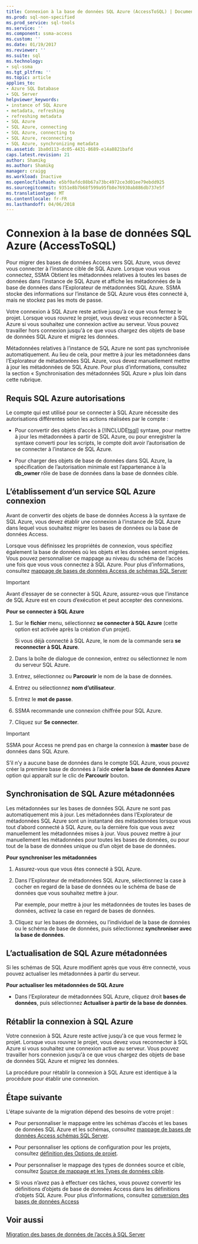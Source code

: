 ```yaml
---
title: Connexion à la base de données SQL Azure (AccessToSQL) | Documents Microsoft
ms.prod: sql-non-specified
ms.prod_service: sql-tools
ms.service: ''
ms.component: ssma-access
ms.custom: ''
ms.date: 01/19/2017
ms.reviewer: ''
ms.suite: sql
ms.technology:
- sql-ssma
ms.tgt_pltfrm: ''
ms.topic: article
applies_to:
- Azure SQL Database
- SQL Server
helpviewer_keywords:
- instance of SQL Azure
- metadata, refreshing
- refreshing metadata
- SQL Azure
- SQL Azure, connecting
- SQL Azure, connecting to
- SQL Azure, reconnecting
- SQL Azure, synchronizing metadata
ms.assetid: 1ba0d113-dc05-4431-8689-e14a8821bafd
caps.latest.revision: 21
author: Shamikg
ms.author: Shamikg
manager: craigg
ms.workload: Inactive
ms.openlocfilehash: e5bf0afdc08b67a73bc4972ce3d01ee79ebdd925
ms.sourcegitcommit: 9351e8b7b68f599a95fb8e76930ab886db737e5f
ms.translationtype: MT
ms.contentlocale: fr-FR
ms.lasthandoff: 04/06/2018
---
```

# <a name="connecting-to-azure-sql-db-accesstosql"></a>Connexion à la base de données SQL Azure (AccessToSQL)
Pour migrer des bases de données Access vers SQL Azure, vous devez vous connecter à l’instance cible de SQL Azure. Lorsque vous vous connectez, SSMA Obtient les métadonnées relatives à toutes les bases de données dans l’instance de SQL Azure et affiche les métadonnées de la base de données dans l’Explorateur de métadonnées SQL Azure. SSMA stocke des informations sur l’instance de SQL Azure vous êtes connecté à, mais ne stockez pas les mots de passe.  
  
Votre connexion à SQL Azure reste active jusqu'à ce que vous fermez le projet. Lorsque vous rouvrez le projet, vous devez vous reconnecter à SQL Azure si vous souhaitez une connexion active au serveur. Vous pouvez travailler hors connexion jusqu'à ce que vous chargez des objets de base de données SQL Azure et migrez les données.  
  
Métadonnées relatives à l’instance de SQL Azure ne sont pas synchronisée automatiquement. Au lieu de cela, pour mettre à jour les métadonnées dans l’Explorateur de métadonnées SQL Azure, vous devez manuellement mettre à jour les métadonnées de SQL Azure. Pour plus d’informations, consultez la section « Synchronisation des métadonnées SQL Azure » plus loin dans cette rubrique.  
  
## <a name="required-sql-azure-permissions"></a>Requis SQL Azure autorisations  
Le compte qui est utilisé pour se connecter à SQL Azure nécessite des autorisations différentes selon les actions réalisées par le compte :  
  
-   Pour convertir des objets d’accès à [!INCLUDE[tsql](../../includes/tsql_md.md)] syntaxe, pour mettre à jour les métadonnées à partir de SQL Azure, ou pour enregistrer la syntaxe converti pour les scripts, le compte doit avoir l’autorisation de se connecter à l’instance de SQL Azure.  
  
-   Pour charger des objets de base de données dans SQL Azure, la spécification de l’autorisation minimale est l’appartenance à la **db_owner** rôle de base de données dans la base de données cible.  
  
## <a name="establishing-a-sql-azure-connection"></a>L’établissement d’un service SQL Azure connexion  
Avant de convertir des objets de base de données Access à la syntaxe de SQL Azure, vous devez établir une connexion à l’instance de SQL Azure dans lequel vous souhaitez migrer les bases de données ou la base de données Access.  
  
Lorsque vous définissez les propriétés de connexion, vous spécifiez également la base de données où les objets et les données seront migrées. Vous pouvez personnaliser ce mappage au niveau du schéma de l’accès une fois que vous vous connectez à SQL Azure. Pour plus d’informations, consultez [mappage de bases de données Access de schémas SQL Server](http://msdn.microsoft.com/en-us/69bee937-7b2c-49ee-8866-7518c683fad4)  
  
> [!IMPORTANT]  
> Avant d’essayer de se connecter à SQL Azure, assurez-vous que l’instance de SQL Azure est en cours d’exécution et peut accepter des connexions.  
  
**Pour se connecter à SQL Azure**  
  
1.  Sur le **fichier** menu, sélectionnez **se connecter à SQL Azure** (cette option est activée après la création d’un projet).  
  
    Si vous déjà connecté à SQL Azure, le nom de la commande sera **se reconnecter à SQL Azure**.  
  
2.  Dans la boîte de dialogue de connexion, entrez ou sélectionnez le nom du serveur SQL Azure.  
  
3.  Entrez, sélectionnez ou **Parcourir** le nom de la base de données.  
  
4.  Entrez ou sélectionnez **nom d’utilisateur**.  
  
5.  Entrez le **mot de passe**.  
  
6.  SSMA recommande une connexion chiffrée pour SQL Azure.  
  
7.  Cliquez sur **Se connecter**.  
  
> [!IMPORTANT]  
> SSMA pour Access ne prend pas en charge la connexion à **master** base de données dans SQL Azure.  
  
S’il n’y a aucune base de données dans le compte SQL Azure, vous pouvez créer la première base de données à l’aide **créer la base de données Azure** option qui apparaît sur le clic de **Parcourir** bouton.  
  
## <a name="synchronizing-sql-azure-metadata"></a>Synchronisation de SQL Azure métadonnées  
Les métadonnées sur les bases de données SQL Azure ne sont pas automatiquement mis à jour. Les métadonnées dans l’Explorateur de métadonnées SQL Azure sont un instantané des métadonnées lorsque vous tout d’abord connecté à SQL Azure, ou la dernière fois que vous avez manuellement les métadonnées mises à jour. Vous pouvez mettre à jour manuellement les métadonnées pour toutes les bases de données, ou pour tout de la base de données unique ou d’un objet de base de données.  
  
**Pour synchroniser les métadonnées**  
  
1.  Assurez-vous que vous êtes connecté à SQL Azure.  
  
2.  Dans l’Explorateur de métadonnées SQL Azure, sélectionnez la case à cocher en regard de la base de données ou le schéma de base de données que vous souhaitez mettre à jour.  
  
    Par exemple, pour mettre à jour les métadonnées de toutes les bases de données, activez la case en regard de bases de données.  
  
3.  Cliquez sur les bases de données, ou l’individuel de la base de données ou le schéma de base de données, puis sélectionnez **synchroniser avec la base de données**.  
  
## <a name="refreshing-sql-azure-metadata"></a>L’actualisation de SQL Azure métadonnées  
Si les schémas de SQL Azure modifient après que vous être connecté, vous pouvez actualiser les métadonnées à partir du serveur.  
  
**Pour actualiser les métadonnées de SQL Azure**  
  
-   Dans l’Explorateur de métadonnées SQL Azure, cliquez droit **bases de données**, puis sélectionnez **Actualiser à partir de la base de données**.  
  
## <a name="reconnecting-to-sql-azure"></a>Rétablir la connexion à SQL Azure  
Votre connexion à SQL Azure reste active jusqu'à ce que vous fermez le projet. Lorsque vous rouvrez le projet, vous devez vous reconnecter à SQL Azure si vous souhaitez une connexion active au serveur. Vous pouvez travailler hors connexion jusqu'à ce que vous chargez des objets de base de données SQL Azure et migrez les données.  
  
La procédure pour rétablir la connexion à SQL Azure est identique à la procédure pour établir une connexion.  
  
## <a name="next-step"></a>Étape suivante  
L’étape suivante de la migration dépend des besoins de votre projet :  
  
-   Pour personnaliser le mappage entre les schémas d’accès et les bases de données SQL Azure et les schémas, consultez [mappage de bases de données Access schémas SQL Server](http://msdn.microsoft.com/en-us/69bee937-7b2c-49ee-8866-7518c683fad4).  
  
-   Pour personnaliser les options de configuration pour les projets, consultez [définition des Options de projet](http://msdn.microsoft.com/en-us/0a7304df-2f35-4453-96ef-7ac83dea1167).  
  
-   Pour personnaliser le mappage des types de données source et cible, consultez [Source de mappage et les Types de données cible](http://msdn.microsoft.com/en-us/b362a075-16e7-423f-b63f-e1e9f02844a9).  
  
-   Si vous n’avez pas à effectuer ces tâches, vous pouvez convertir les définitions d’objets de base de données Access dans les définitions d’objets SQL Azure. Pour plus d’informations, consultez [conversion des bases de données Access](http://msdn.microsoft.com/en-us/e0ef67bf-80a6-4e6c-a82d-5d46e0623c6c)  
  
## <a name="see-also"></a>Voir aussi  
[Migration des bases de données de l’accès à SQL Server](http://msdn.microsoft.com/en-us/76a3abcf-2998-4712-9490-fe8d872c89ca)  
  
